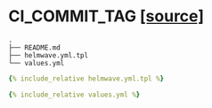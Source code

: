 # CI_COMMIT_TAG  [ [source] ](https://github.com/zhilyaev/helmwave/tree/main/docs/examples/CI_COMMIT_TAG)



```
.
├── README.md
├── helmwave.yml.tpl
└── values.yml

```

```yaml
{% include_relative helmwave.yml.tpl %}
```

```yaml
{% include_relative values.yml %}
```
